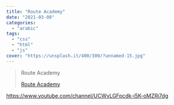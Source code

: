 ```yaml
---
title: "Route Academy"
date: "2021-03-08"
categories:
  - "arabic"
tags:
  - "css"
  - "html"
  - "js"
cover: "https://unsplash.it/400/300/?unnamed-15.jpg"
---
```


> Route Academy
>
> [Route Academy ](https://www.youtube.com/channel/UCWvLGFpcdk-i5K-oMZRi7dg)

https://www.youtube.com/channel/UCWvLGFpcdk-i5K-oMZRi7dg
